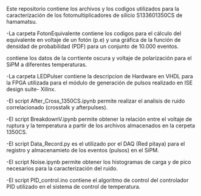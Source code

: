 Este repositorio contiene los archivos y los codigos utilizados para la caracterización de los fotomultiplicadores de silicio S133601350CS de hamamatsu.

-La carpeta FotonEquivalente contiene los codigos para el cálculo del equivalente en voltaje de un fotón (p.e) y una gráfica de la función de densidad de probabilidad (PDF) para un conjunto de 10.000 eventos.

contiene los datos de la corrtiente oscura y voltaje de polarización para el SiPM a diferentes temperaturas.

-La carpeta LEDPulser contiene la descripcion de Hardware en VHDL para la FPGA utilizada para el módulo de generación de pulsos realizado en ISE design suite- Xilinx.

-El script After_Cross_1350CS.ipynb permite realizar el analisis de ruido correlacionado (crosstalk y afterpulses).

-El script BreakdownV.ipynb permite obtener la relación entre el voltaje de ruptura y la temperatura a partir de los archivos almacenados en la cerpeta 1350CS.

-El script Data_Record.py es el utilizado por el DAQ (Red pitaya) para el registro y almacenamieto de los eventos (pulsos) en el SiPM.

-El script Noise.ipynb permite obtener los histogramas de carga y de pico necesarios para la caracterización del ruido.

-El script PID_control.ino contiene el algoritmo de control del controlador PID utilizado en el sistema de control de temperatura.
